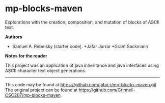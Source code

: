 # mp-blocks-maven

Explorations with the creation, composition, and mutation of blocks of ASCII text.

**Authors**

* Samuel A. Rebelsky (starter code).
*Jafar Jarrar
*Grant Sackmann

**Notes for the reader**

This project was an application of java inheritance and java interfaces using ASCII character text object generations.

---

This code may be found at <https://github.com/jafar-j/mp-blocks-maven.git>. The original project can be found at <https://github.com/Grinnell-CSC207/mp-blocks-maven>.
